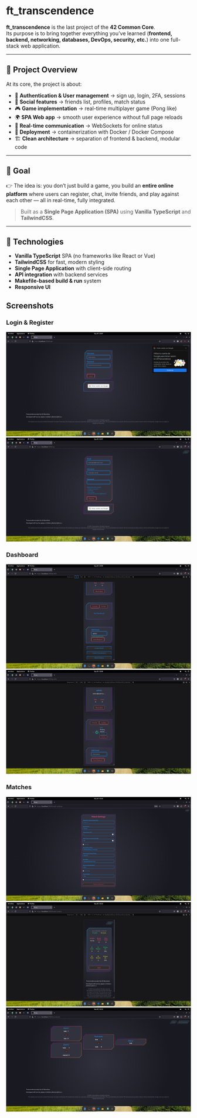 # ft_transcendence

**ft_transcendence** is the last project of the **42 Common Core**.  
Its purpose is to bring together everything you’ve learned (**frontend, backend, networking, databases, DevOps, security, etc.**) into one full-stack web application.

---

## 📌 Project Overview

At its core, the project is about:

- 🔐 **Authentication & User management** → sign up, login, 2FA, sessions  
- 👫 **Social features** → friends list, profiles, match status
- 🎮 **Game implementation** → real-time multiplayer game (Pong like)  
- 🌍 **SPA Web app** → smooth user experience without full page reloads  
- 🔌 **Real-time communication** → WebSockets for online status
- 🐳 **Deployment** → containerization with Docker / Docker Compose  
- 🏗 **Clean architecture** → separation of frontend & backend, modular code  

---

## 🎯 Goal

👉 The idea is: you don’t just build a game, you build an **entire online platform** where users can register, chat, invite friends, and play against each other — all in real-time, fully integrated.

> Built as a **Single Page Application (SPA)** using **Vanilla TypeScript** and **TailwindCSS**.

---

## 🚀 Technologies

- **Vanilla TypeScript** SPA (no frameworks like React or Vue)  
- **TailwindCSS** for fast, modern styling  
- **Single Page Application** with client-side routing  
- **API integration** with backend services  
- **Makefile-based build & run** system  
- **Responsive UI**  


## Screenshots

### Login & Register
![Login](Screenshots/login%20.png)
![Register](Screenshots/register%20.png)

### Dashboard
![Dashboard](Screenshots/dashboard%202.png)
![Friends List](Screenshots/dashboard%203%20friends.png)

### Matches
![Match Settings](Screenshots/match%20settings.png)
![Match Stats](Screenshots/match%20stats.png)
![Tournament Win](Screenshots/Tournament%20win.png)


